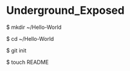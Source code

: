 Underground_Exposed
===================
$ mkdir ~/Hello-World

$ cd ~/Hello-World

$ git init 

$ touch README
